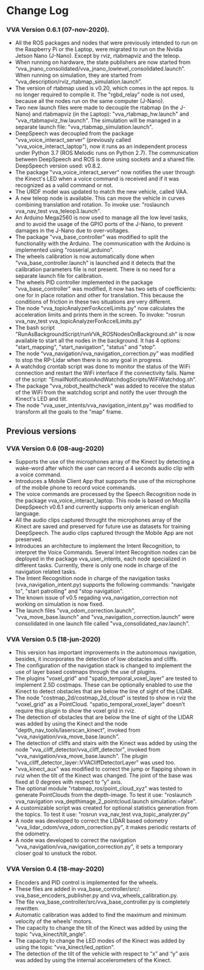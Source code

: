 # Change Log
### VVA Version 0.6.1 (07-nov-2020).
* All the ROS packages and nodes that were previously intended to run on the Raspberry Pi or the Laptop, were migrated to run on the Nvidia Jetson Nano (J-Nano). Except by rviz, rtabmapviz and the teleop.
* When running on hardware, the state publishers are now started from “vva_jnano_consolidated/vva_jnano_lowlevel_consolidated.launch”. When running on simulation, they are started from “vva_description/rviz_rtabmap_simulation.launch”.
* The version of rtabmap used is v0.20, which comes in the apt repos. Is no longer required to compile it. The "rgbd_relay" node is not used, because all the nodes run on the same computer (J-Nano).
* Two new launch files were made to decouple the rtabmap (in the J-Nano) and rtabmapviz (in the Laptop): "vva_rtabmap_hw.launch" and "vva_rtabmapviz_hw.launch". The simulation will be managed in a separate launch file: "vva_rtabmap_simulation.launch".
* DeepSpeech was decoupled from the package "vva_voice_interact_server" (previously called "vva_voice_interact_laptop"), now it runs as an independent process under Python 3.7 (ROS Melodic runs on Python 2.7). The communication between DeepSpeech and ROS is done using sockets and a shared file. DeepSpeech version used: v0.8.2.
* The package "vva_voice_interact_server" now notifies the user through the Kinect's LED when a voice command is received and if it was recognized as a valid command or not.
* The URDF model was updated to match the new vehicle, called VAA.
* A new teleop node is available. This can move the vehicle in curves combining translation and rotation. To invoke use: "roslaunch vva_nav_test vva_teleop3.launch".
* An Arduino Mega2560 is now used to manage all the low level tasks, and to avoid the usage of the GPIO ports of the J-Nano, to prevent damages in the J-Nano due to over-voltages.
* The package "vva_base_controller" was modified to split the functionality with the Arduino. The communication with the Arduino is implemented using "rosserial_arduino".
* The wheels calibration is now automatically done when "vva_base_controller.launch" is launched and it detects that the calibration parameters file is not present. There is no need for a separate launch file for calibration.
* The wheels PID controller implemented in the package "vva_base_controller" was modified, it now has two sets of coefficients: one for in place rotation and other for translation. This because the conditions of friction in these two situations are very different.
* The node "vva_topicAnalyzerForAccelLimits.py" now calculates the acceleration limits and prints them in the screen. To invoke: "rosrun vva_nav_test vva_topicAnalyzerForAccelLimits.py"
* The bash script "RunAsBackgroundScript/runVVA_ROSNodesOnBackground.sh" is now available to start all the nodes in the background. It has 4 options: "start_mapping", "start_navigation", "status" and "stop".
* The node “vva_navigation/vva_navigation_correction.py” was modified to stop the RP-Lidar when there is no any goal in progress.
* A watchdog crontab script was done to monitor the status of the WiFi connection and restart the WiFi interface if the connectivity fails. Name of the script: "EmailNotificationAndWatchdogScripts/WiFiWatchdog.sh".
* The package "vva_robot_healthcheck" was added to receive the status of the WiFi from the watchdog script and notify the user through the Kinect's LED and tilt.
* The node "vva_user_intents/vva_navigation_intent.py" was modified to transform all the goals to the "map" frame.

## Previous versions
### VVA Version 0.6 (08-aug-2020)
* Supports the use of the microphones array of the Kinect by detecting a wake-word after which the user can record a 4 seconds audio clip with a voice command.
* Introduces a Mobile Client App that supports the use of the microphone of the mobile phone to record voice commands.
* The voice commands are processed by the Speech Recognition node in the package vva_voice_interact_laptop. This node is based on Mozilla DeepSpeech v0.6.1 and currently supports only american english language.
* All the audio clips captured throught the microphones array of the Kinect are saved and preserved for future use as datasets for training DeepSpeech. The audio clips captured through the Mobile App are not preserved.
* Introduces an architecture to implement the Intent Recognition, to interpret the Voice Commands. Several Intent Recognition nodes can be deployed in the package vva_user_intents, each node specialized in different tasks. Currently, there is only one node in charge of the navigation related tasks.
* The Intent Recognition node in charge of the navigation tasks (vva_navigation_intent.py) supports the following commands: "navigate to", "start patrolling" and "stop navigation".
* The known issue of v0.5 regading vva_navigation_correction not working on simulation is now fixed.
* The launch files "vva_odom_correction.launch", "vva_move_base.launch" and "vva_navigation_correction.launch" were consolidated in one launch file called "vva_consolidated_nav.launch".

### VVA Version 0.5 (18-jun-2020)
* This version has important improvements in the autonomous navigation, besides, it incorporates the detection of low obstacles and cliffs.
* The configuration of the navigation stack is changed to implement the use of layer based costmaps through the use of plugins.
* The plugins "voxel_grid" and "spatio_temporal_voxel_layer" are tested to implement 2.5D costmaps. These can be optionally enabled to use the Kinect to detect obstacles that are below the line of sight of the LIDAR.
* The node "costmap_2d/costmap_2d_cloud" is tested to show in rviz the "voxel_grid" as a PointCloud. "spatio_temporal_voxel_layer" doesn’t require this plugin to show the voxel grid in rviz.
* The detection of obstacles that are below the line of sight of the LIDAR was added by using the Kinect and the node "depth_nav_tools/laserscan_kinect", invoked from "vva_navigation/vva_move_base.launch".
* The detection of cliffs and stairs with the Kinect was added by using the node "vva_cliff_detector/vva_cliff_detector", invoked from "vva_navigation/vva_move_base.launch". The plugin "vva_cliff_detector_layer::VVACliffDetectorLayer" was used too.
* "vva_kinect_aux" was modified to correct the jump or flapping shown in rviz when the tilt of the Kinect was changed. The joint of the base was fixed at 0 degrees with respect to “y” axis.
* The optional module "rtabmap_ros/point_cloud_xyz" was tested to generate PointClouds from the depth-image. To test it use: "roslaunch vva_navigation vva_depthimage_2_pointcloud.launch simulation:=false".
* A customizable script was created for optional statistics generation from the topics. To test it use: "rosrun vva_nav_test vva_topic_analyzer.py"
* A node was developed to correct the LIDAR based odometry "vva_lidar_odom/vva_odom_correction.py", it makes periodic restarts of the odometry.
* A node was developed to correct the navigation "vva_navigation/vva_navigation_correction.py", it sets a temporary closer goal to unstuck the robot.

### VVA Version 0.4 (18-may-2020)
* Encoders and PID control is implemented for the wheels.
* These files are added in vva_base_controller/src/: vva_base_encoders_publisher.py and vva_wheels_calibration.py.
* The file vva_base_controller/src/vva_base_controller.py is completely rewritten.
* Automatic calibration was added to find the maximum and minimum velocity of the wheels’ motors.
* The capacity to change the tilt of the Kinect was added by using the topic "vva_kinect/tilt_angle".
*  The capacity to change the LED modes of the Kinect was added by using the topic "vva_kinect/led_option".
* The detection of the tilt of the vehicle with respect to “x” and “y” axis was added by using the internal accelerometers of the Kinect.
